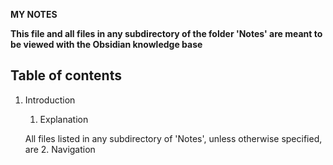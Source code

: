 **MY NOTES**

**This file and all files in any subdirectory of the folder 'Notes' are meant to be viewed with the Obsidian knowledge base**

## Table of contents

1. Introduction
	1. Explanation  
	
	All files listed in any subdirectory of 'Notes', unless otherwise specified, are 
	2. Navigation
